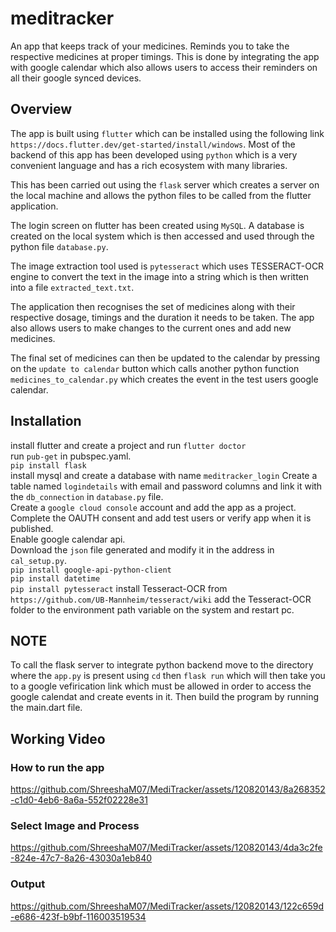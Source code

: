 # meditracker

An app that keeps track of your medicines. Reminds you to take the respective medicines at proper timings.
This is done by integrating the app with google calendar which also allows users to access their reminders
on all their google synced devices.


## Overview

The app is built using `flutter` which can be installed using the following link 
`https://docs.flutter.dev/get-started/install/windows`. Most of the backend of this app
has been developed using `python` which is a very  convenient language and has 
a rich ecosystem with many libraries.

This has been carried out using the `flask` server which creates a server on the local
machine and allows the python files to be called from the flutter application.

The login screen on flutter has been created using `MySQL`. A database is created on the 
local system which is then accessed and used through the python file `database.py`.

The image extraction tool used is `pytesseract` which uses TESSERACT-OCR engine to convert
the text in the image into a string which is then written into a file `extracted_text.txt`.

The application then recognises the set of medicines along with their respective dosage, timings 
and the duration it needs to be taken. The app also allows users to make changes to the current ones
and add new medicines.

The final set of medicines can then be updated to the calendar by pressing on the `update to calendar`
button which calls another python function `medicines_to_calendar.py` which creates the event in the
test users google calendar.

## Installation

install flutter and create a project and run `flutter doctor`  
run `pub-get` in pubspec.yaml.  
`pip install flask`  
install mysql and create a database with name `meditracker_login`
Create a table named `logindetails` with email and password columns
and link it with the `db_connection` in `database.py` file.  
Create a `google cloud console` account and add the app as a project.  
Complete the OAUTH consent and add test users or verify app when it is published.  
Enable google calendar api.  
Download the `json` file generated and modify it in the address in `cal_setup.py`.  
`pip install google-api-python-client`  
`pip install datetime`  
`pip install pytesseract`
install Tesseract-OCR from `https://github.com/UB-Mannheim/tesseract/wiki`
add the Tesseract-OCR folder to the environment path variable on the system and restart pc.  

## NOTE

To call the flask server to integrate python backend move to the directory where the `app.py` is present using `cd`
then `flask run` which will then take you to a google vefirication link which must be allowed in order to access the
google calendat and create events in it. Then build the program by running the main.dart file.

## Working Video

### How to run the app

https://github.com/ShreeshaM07/MediTracker/assets/120820143/8a268352-c1d0-4eb6-8a6a-552f02228e31

### Select Image and Process


https://github.com/ShreeshaM07/MediTracker/assets/120820143/4da3c2fe-824e-47c7-8a26-43030a1eb840

### Output

https://github.com/ShreeshaM07/MediTracker/assets/120820143/122c659d-e686-423f-b9bf-116003519534


